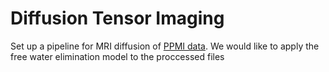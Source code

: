 # Diffusion Tensor Imaging
Set up a pipeline for MRI diffusion of [PPMI data](http://www.ppmi-info.org/). We would like to apply the free water elimination model to the proccessed files

